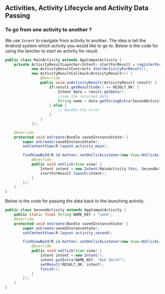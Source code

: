 ## Activities, Activity Lifecycle and Activity Data Passing

### To go from one activity to another ?

We use `Intent` to navigate from activity to another. The idea is tell the Android system which activity you would like to go to. Below is the code for using the lancher to start an activity for result.

```java
public class MainActivity extends AppCompatActivity {
    private ActivityResultLauncher<Intent> startForResult = registerForActivityResult(
            new ActivityResultContracts.StartActivityForResult(),
            new ActivityResultCallback<ActivityResult>() {
                @Override
                public void onActivityResult(ActivityResult result) {
                    if(result.getResultCode() == RESULT_OK) {
                        Intent data = result.getData();
                        //use the returned data
                        String name = data.getStringExtra(SecondActivity.NAME_KEY);
                    } else {
                        // Handle the error
                    }
                }
            });

    @Override
    protected void onCreate(Bundle savedInstanceState) {
        super.onCreate(savedInstanceState);
        setContentView(R.layout.activity_main);

        findViewById(R.id.button).setOnClickListener(new View.OnClickListener() {
            @Override
            public void onClick(View view) {
                Intent intent = new Intent(MainActivity.this, SecondActivity.class);
                startForResult.launch(intent);
            }
        });
    }
}
```

Below is the code for passing the data back to the launching activity.

```java
public class SecondActivity extends AppCompatActivity {
    public static final String NAME_KEY = "name";
    @Override
    protected void onCreate(Bundle savedInstanceState) {
        super.onCreate(savedInstanceState);
        setContentView(R.layout.activity_second);

        findViewById(R.id.button).setOnClickListener(new View.OnClickListener() {
            @Override
            public void onClick(View view) {
                Intent intent = new Intent();
                intent.putExtra(NAME_KEY, "Bob Smith");
                setResult(RESULT_OK, intent);
                finish();
            }
        });
    }
}
```
